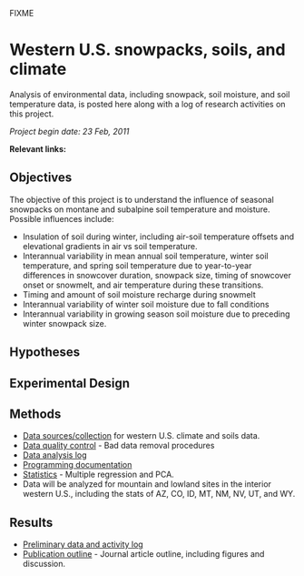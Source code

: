 FIXME

# Western U.S. snowpacks, soils, and climate

Analysis of environmental data, including snowpack, soil moisture, and
soil temperature data, is posted here along with a log of research
activities on this project.

*Project begin date: 23 Feb, 2011*

**Relevant links:**

## Objectives

The objective of this project is to understand the influence of seasonal
snowpacks on montane and subalpine soil temperature and moisture.
Possible influences include:

- Insulation of soil during winter, including air-soil temperature offsets and elevational gradients in air vs soil temperature.
- Interannual variability in mean annual soil temperature, winter soil temperature, and spring soil temperature due to year-to-year differences in snowcover duration, snowpack size, timing of snowcover onset or snowmelt, and air temperature during these transitions.
- Timing and amount of soil moisture recharge during snowmelt
- Interannual variability of winter soil moisture due to fall conditions
- Interannual variability in growing season soil moisture due to preceding winter snowpack size.

## Hypotheses

## Experimental Design

## Methods

* [Data sources/collection](soilclim/soilclim_data.md) for western U.S. climate and soils data.
* [Data quality control](soilclim/soilclim_data_qc.md) - Bad data removal procedures
* [Data analysis log](soilclim/soilclim_analysislog_1.md) 
* [Programming documentation](soilclim/soilclim_programdocs.md)
* [Statistics](soilclim/soilclim_statistics.md) - Multiple regression and PCA.
* Data will be analyzed for mountain and lowland sites in the interior western U.S., including the stats of AZ, CO, ID, MT, NM, NV, UT, and WY.

## Results

* [Preliminary data and activity log](soilclim/soilclim_analysislog_1.md)
* [Publication outline](soilclim/soilclim_publicationoutline.md) - Journal article outline, including figures and discussion.
